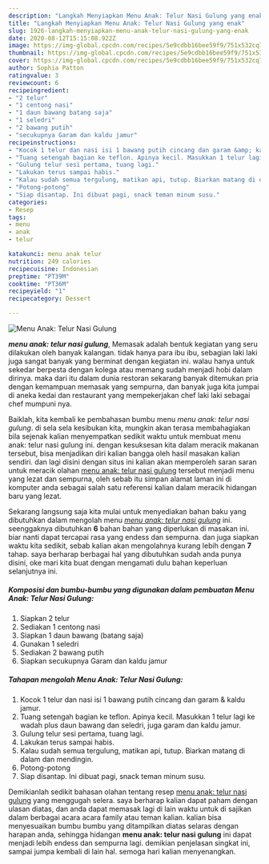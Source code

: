 ```yaml
---
description: "Langkah Menyiapkan Menu Anak: Telur Nasi Gulung yang enak"
title: "Langkah Menyiapkan Menu Anak: Telur Nasi Gulung yang enak"
slug: 1926-langkah-menyiapkan-menu-anak-telur-nasi-gulung-yang-enak
date: 2020-08-12T15:15:08.922Z
image: https://img-global.cpcdn.com/recipes/5e9cdbb16bee59f9/751x532cq70/menu-anak-telur-nasi-gulung-foto-resep-utama.jpg
thumbnail: https://img-global.cpcdn.com/recipes/5e9cdbb16bee59f9/751x532cq70/menu-anak-telur-nasi-gulung-foto-resep-utama.jpg
cover: https://img-global.cpcdn.com/recipes/5e9cdbb16bee59f9/751x532cq70/menu-anak-telur-nasi-gulung-foto-resep-utama.jpg
author: Sophia Patton
ratingvalue: 3
reviewcount: 6
recipeingredient:
- "2 telur"
- "1 centong nasi"
- "1 daun bawang batang saja"
- "1 seledri"
- "2 bawang putih"
- "secukupnya Garam dan kaldu jamur"
recipeinstructions:
- "Kocok 1 telur dan nasi isi 1 bawang putih cincang dan garam &amp; kaldu jamur."
- "Tuang setengah bagian ke teflon. Apinya kecil. Masukkan 1 telur lagi ke wadah plus daun bawang dan seledri, juga garam dan kaldu jamur."
- "Gulung telur sesi pertama, tuang lagi."
- "Lakukan terus sampai habis."
- "Kalau sudah semua tergulung, matikan api, tutup. Biarkan matang di dalam dan mendingin."
- "Potong-potong"
- "Siap disantap. Ini dibuat pagi, snack teman minum susu."
categories:
- Resep
tags:
- menu
- anak
- telur

katakunci: menu anak telur 
nutrition: 249 calories
recipecuisine: Indonesian
preptime: "PT39M"
cooktime: "PT36M"
recipeyield: "1"
recipecategory: Dessert

---
```



![Menu Anak: Telur Nasi Gulung](https://img-global.cpcdn.com/recipes/5e9cdbb16bee59f9/751x532cq70/menu-anak-telur-nasi-gulung-foto-resep-utama.jpg)

<b><i>menu anak: telur nasi gulung</i></b>, Memasak adalah bentuk kegiatan yang seru dilakukan oleh banyak kalangan. tidak hanya para ibu ibu, sebagian laki laki juga sangat banyak yang berminat dengan kegiatan ini. walau hanya untuk sekedar berpesta dengan kolega atau memang sudah menjadi hobi dalam dirinya. maka dari itu dalam dunia restoran sekarang banyak ditemukan pria dengan kemampuan memasak yang sempurna, dan banyak juga kita jumpai di aneka kedai dan restaurant yang mempekerjakan chef laki laki sebagai chef mumpuni nya.



Baiklah, kita kembali ke pembahasan bumbu menu <i>menu anak: telur nasi gulung</i>. di sela sela kesibukan kita, mungkin akan terasa membahagiakan bila sejenak kalian menyempatkan sedikit waktu untuk membuat menu anak: telur nasi gulung ini. dengan kesuksesan kita dalam meracik makanan tersebut, bisa menjadikan diri kalian bangga oleh hasil masakan kalian sendiri. dan lagi disini dengan situs ini kalian akan memperoleh saran saran untuk meracik olahan <u>menu anak: telur nasi gulung</u> tersebut menjadi menu yang lezat dan sempurna, oleh sebab itu simpan alamat laman ini di komputer anda sebagai salah satu referensi kalian dalam meracik hidangan baru yang lezat.


Sekarang langsung saja kita mulai untuk menyediakan bahan baku yang dibutuhkan dalam mengolah menu <u><i>menu anak: telur nasi gulung</i></u> ini. seenggaknya dibutuhkan <b>6</b> bahan bahan yang diperlukan di masakan ini. biar nanti dapat tercapai rasa yang endess dan sempurna. dan juga siapkan waktu kita sedikit, sebab kalian akan mengolahnya kurang lebih dengan <b>7</b> tahap. saya berharap berbagai hal yang dibutuhkan sudah anda punya disini, oke mari kita buat dengan mengamati dulu bahan keperluan selanjutnya ini.

<!--inarticleads1-->

##### Komposisi dan bumbu-bumbu yang digunakan dalam pembuatan Menu Anak: Telur Nasi Gulung:

1. Siapkan 2 telur
1. Sediakan 1 centong nasi
1. Siapkan 1 daun bawang (batang saja)
1. Gunakan 1 seledri
1. Sediakan 2 bawang putih
1. Siapkan secukupnya Garam dan kaldu jamur




<!--inarticleads2-->

##### Tahapan mengolah Menu Anak: Telur Nasi Gulung:

1. Kocok 1 telur dan nasi isi 1 bawang putih cincang dan garam &amp; kaldu jamur.
1. Tuang setengah bagian ke teflon. Apinya kecil. Masukkan 1 telur lagi ke wadah plus daun bawang dan seledri, juga garam dan kaldu jamur.
1. Gulung telur sesi pertama, tuang lagi.
1. Lakukan terus sampai habis.
1. Kalau sudah semua tergulung, matikan api, tutup. Biarkan matang di dalam dan mendingin.
1. Potong-potong
1. Siap disantap. Ini dibuat pagi, snack teman minum susu.




Demikianlah sedikit bahasan olahan tentang resep <u>menu anak: telur nasi gulung</u> yang menggugah selera. saya berharap kalian dapat paham dengan ulasan diatas, dan anda dapat memasak lagi di lain waktu untuk di sajikan dalam berbagai acara acara family atau teman kalian. kalian bisa menyesuaikan bumbu bumbu yang ditampilkan diatas selaras dengan harapan anda, sehingga hidangan <b>menu anak: telur nasi gulung</b> ini dapat menjadi lebih endess dan sempurna lagi. demikian penjelasan singkat ini, sampai jumpa kembali di lain hal. semoga hari kalian menyenangkan.
